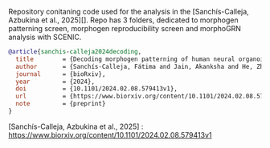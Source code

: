 Repository conitaning code used for the analysis in the [Sanchís-Calleja, Azbukina et al., 2025][].
Repo has 3 folders, dedicated to morphogen patterning screen, morphogen reproducibility screen and morphoGRN analysis with SCENIC.




```bibtex
@article{sanchis-calleja2024decoding,
  title        = {Decoding morphogen patterning of human neural organoids with a multiplexed single-cell transcriptomic screen},
  author       = {Sanchís-Calleja, Fátima and Jain, Akanksha and He, Zhisong and Okamoto, Ryoko and Rusimbi, Charlotte and Rifes, Pedro and Rathore, Gaurav Singh and Santel, Małgorzata and Janssens, Jasper and Seimiya, Makiko and Fleck, Jonas Simon and Kirkeby, Agnete and Camp, J. Gray and Treutlein, Barbara},
  journal      = {bioRxiv},
  year         = {2024},
  doi          = {10.1101/2024.02.08.579413v1},
  url          = {https://www.biorxiv.org/content/10.1101/2024.02.08.579413v1},
  note         = {preprint}
}

```
[Sanchís-Calleja, Azbukina et al., 2025] : https://www.biorxiv.org/content/10.1101/2024.02.08.579413v1
